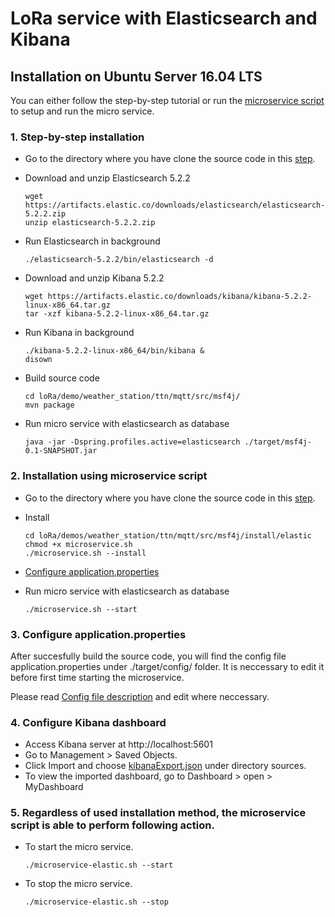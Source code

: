 # LoRa service with Elasticsearch and Kibana

## Installation on Ubuntu Server 16.04 LTS
 You can either follow the step-by-step tutorial or run the [microservice script](#startscript) to setup and run the micro service.

### 1. Step-by-step installation

* Go to the directory where you have clone the source code in this [step](../INSTALL.md#step1).

* Download and unzip Elasticsearch 5.2.2
		
    ```shell
    wget https://artifacts.elastic.co/downloads/elasticsearch/elasticsearch-5.2.2.zip
    unzip elasticsearch-5.2.2.zip
    
    ```
* Run Elasticsearch in background

	```shell
	./elasticsearch-5.2.2/bin/elasticsearch -d
	```
* Download and unzip Kibana 5.2.2

	```shell
	wget https://artifacts.elastic.co/downloads/kibana/kibana-5.2.2-linux-x86_64.tar.gz
	tar -xzf kibana-5.2.2-linux-x86_64.tar.gz
	```
* Run Kibana in background

	```shell
	./kibana-5.2.2-linux-x86_64/bin/kibana &
	disown
	```
	
* Build source code

	```shell
	cd loRa/demo/weather_station/ttn/mqtt/src/msf4j/
	mvn package
	```
	
* Run micro service with elasticsearch as database

	```shell
	java -jar -Dspring.profiles.active=elasticsearch ./target/msf4j-0.1-SNAPSHOT.jar
	```
	
### <a name="startscript">2. Installation using microservice script</a>

* Go to the directory where you have clone the source code in this [step](../INSTALL.md#step2).

* Install

	```shell
	cd loRa/demos/weather_station/ttn/mqtt/src/msf4j/install/elastic
	chmod +x microservice.sh
	./microservice.sh --install
	```
* [Configure application.properties](#config)

* Run micro service with elasticsearch as database

	```shell
	./microservice.sh --start
	```
	
### <a name="config">3. Configure application.properties</a>

After succesfully build the source code, you will find the config file application.properties under ./target/config/ folder. It is neccessary to edit it before first time starting the microservice. 

Please read [Config file description](../CONFIG.md) and edit where neccessary.

### 4. Configure Kibana dashboard

* Access Kibana server at http://localhost:5601
* Go to Management > Saved Objects.
* Click Import and choose [kibanaExport.json](../kibana/kibana-export.json) under directory sources.
* To view the imported dashboard, go to Dashboard > open > MyDashboard


### 5. Regardless of used installation method, the microservice script is able to perform following action.

* To start the micro service. 

	```shell
	./microservice-elastic.sh --start
	```
* To stop the micro service.

	```shell
	./microservice-elastic.sh --stop
	```	
